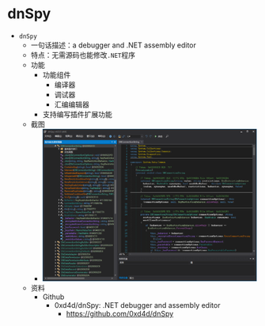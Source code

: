 # dnSpy

* `dnSpy`
  * 一句话描述：a debugger and .NET assembly editor
  * 特点：无需源码也能修改`.NET`程序
  * 功能
    * 功能组件
      * 编译器
      * 调试器
      * 汇编编辑器
    * 支持编写插件扩展功能
  * 截图
    * ![dnspy_screenshot](../../../../../assets/img/dnspy_screenshot.png)
  * 资料
    * Github
      * 0xd4d/dnSpy: .NET debugger and assembly editor
        * https://github.com/0xd4d/dnSpy
